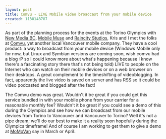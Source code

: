 ```yaml
---
layout: post
title: Comvu - LIVE Mobile video broadcast from your mobile device
created: 1138148787
---
```

<p>As part of the planning process for the events at the Torino Olympics with <a href="http://newmediabc.com/">New Media BC</a>, <a href="http://mobilemuse.ca/">Mobile Muse</a> and <a href="http://www.raincitystudios.com/">Raincity Studios</a>, Kris and I met the folks at <a href="http://comvu.com/">Comvu</a>, yet another local Vancouver mobile company. They have a cool product: a way to broadcast from your mobile device (Windows Mobile only for now, but Linux and Symbian versions are coming soon, wish comvu had a blog :P so I could know more about what's happening because I know there's a fascinating story there that's not being told) LIVE to people on the Internet who can watch on their mobile devices or on a web browser on their desktops. A great complement to the timeshifting of videoblogging. In fact, apparently the live video is saved on server and has RSS so it could be video podcasted and blogged after the fact!</p><p>The Comvu demo was great. Wouldn't it be great if you could get this service bundled in with your mobile phone from your carrier for a reasonable monthly fee? Wouldn't it be great if you could see a demo of this during the Olympics and see how we can broadcast from our mobile devices from Torino to Vancouver and Vancouver to Torino? Well it's not a pipe dream; we'll do our best to make it a reality soon hopefully during the Olympics timeframe! And of course I am working to get them to give a demo at <a href="http://momovan.org/">MoMoVan</a> say in March or April.</p>
